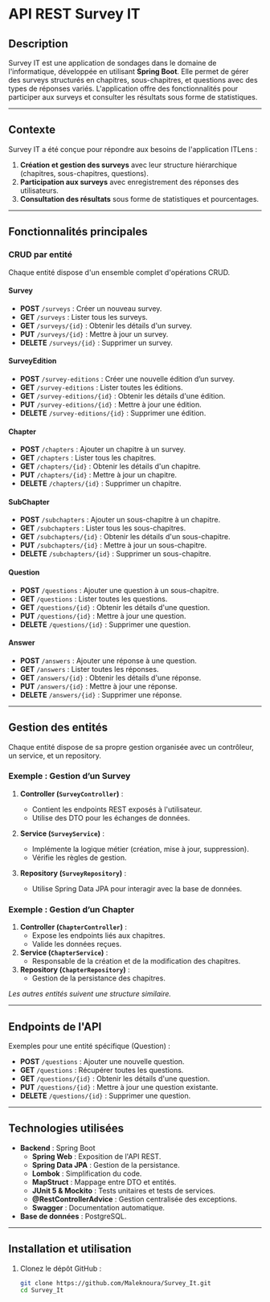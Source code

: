 # API REST Survey IT

## **Description**
Survey IT est une application de sondages dans le domaine de l'informatique, développée en utilisant **Spring Boot**. Elle permet de gérer des surveys structurés en chapitres, sous-chapitres, et questions avec des types de réponses variés. L'application offre des fonctionnalités pour participer aux surveys et consulter les résultats sous forme de statistiques.

---

## **Contexte**
Survey IT a été conçue pour répondre aux besoins de l'application ITLens :
1. **Création et gestion des surveys** avec leur structure hiérarchique (chapitres, sous-chapitres, questions).
2. **Participation aux surveys** avec enregistrement des réponses des utilisateurs.
3. **Consultation des résultats** sous forme de statistiques et pourcentages.

---

## **Fonctionnalités principales**

### **CRUD par entité**
Chaque entité dispose d'un ensemble complet d'opérations CRUD.

#### **Survey**
- **POST** `/surveys` : Créer un nouveau survey.
- **GET** `/surveys` : Lister tous les surveys.
- **GET** `/surveys/{id}` : Obtenir les détails d'un survey.
- **PUT** `/surveys/{id}` : Mettre à jour un survey.
- **DELETE** `/surveys/{id}` : Supprimer un survey.

#### **SurveyEdition**
- **POST** `/survey-editions` : Créer une nouvelle édition d’un survey.
- **GET** `/survey-editions` : Lister toutes les éditions.
- **GET** `/survey-editions/{id}` : Obtenir les détails d'une édition.
- **PUT** `/survey-editions/{id}` : Mettre à jour une édition.
- **DELETE** `/survey-editions/{id}` : Supprimer une édition.

#### **Chapter**
- **POST** `/chapters` : Ajouter un chapitre à un survey.
- **GET** `/chapters` : Lister tous les chapitres.
- **GET** `/chapters/{id}` : Obtenir les détails d'un chapitre.
- **PUT** `/chapters/{id}` : Mettre à jour un chapitre.
- **DELETE** `/chapters/{id}` : Supprimer un chapitre.

#### **SubChapter**
- **POST** `/subchapters` : Ajouter un sous-chapitre à un chapitre.
- **GET** `/subchapters` : Lister tous les sous-chapitres.
- **GET** `/subchapters/{id}` : Obtenir les détails d'un sous-chapitre.
- **PUT** `/subchapters/{id}` : Mettre à jour un sous-chapitre.
- **DELETE** `/subchapters/{id}` : Supprimer un sous-chapitre.

#### **Question**
- **POST** `/questions` : Ajouter une question à un sous-chapitre.
- **GET** `/questions` : Lister toutes les questions.
- **GET** `/questions/{id}` : Obtenir les détails d'une question.
- **PUT** `/questions/{id}` : Mettre à jour une question.
- **DELETE** `/questions/{id}` : Supprimer une question.

#### **Answer**
- **POST** `/answers` : Ajouter une réponse à une question.
- **GET** `/answers` : Lister toutes les réponses.
- **GET** `/answers/{id}` : Obtenir les détails d'une réponse.
- **PUT** `/answers/{id}` : Mettre à jour une réponse.
- **DELETE** `/answers/{id}` : Supprimer une réponse.

---

## **Gestion des entités**
Chaque entité dispose de sa propre gestion organisée avec un contrôleur, un service, et un repository.

### **Exemple : Gestion d’un Survey**
1. **Controller (`SurveyController`)** :
    - Contient les endpoints REST exposés à l'utilisateur.
    - Utilise des DTO pour les échanges de données.

2. **Service (`SurveyService`)** :
    - Implémente la logique métier (création, mise à jour, suppression).
    - Vérifie les règles de gestion.

3. **Repository (`SurveyRepository`)** :
    - Utilise Spring Data JPA pour interagir avec la base de données.

### **Exemple : Gestion d’un Chapter**
1. **Controller (`ChapterController`)** :
    - Expose les endpoints liés aux chapitres.
    - Valide les données reçues.
2. **Service (`ChapterService`)** :
    - Responsable de la création et de la modification des chapitres.
3. **Repository (`ChapterRepository`)** :
    - Gestion de la persistance des chapitres.

*Les autres entités suivent une structure similaire.*

---

## **Endpoints de l'API**
Exemples pour une entité spécifique (Question) :
- **POST** `/questions` : Ajouter une nouvelle question.
- **GET** `/questions` : Récupérer toutes les questions.
- **GET** `/questions/{id}` : Obtenir les détails d'une question.
- **PUT** `/questions/{id}` : Mettre à jour une question existante.
- **DELETE** `/questions/{id}` : Supprimer une question.

---

## **Technologies utilisées**
- **Backend** : Spring Boot
    - **Spring Web** : Exposition de l'API REST.
    - **Spring Data JPA** : Gestion de la persistance.
    - **Lombok** : Simplification du code.
    - **MapStruct** : Mappage entre DTO et entités.
    - **JUnit 5 & Mockito** : Tests unitaires et tests de services.
    - **@RestControllerAdvice** : Gestion centralisée des exceptions.
    - **Swagger** : Documentation automatique.
- **Base de données** : PostgreSQL.

---

## **Installation et utilisation**
1. Clonez le dépôt GitHub :
   ```bash
   git clone https://github.com/Maleknoura/Survey_It.git
   cd Survey_It
